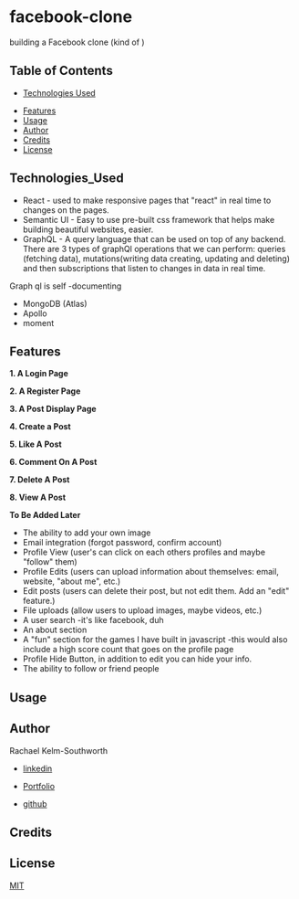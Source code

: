 # facebook-clone
building a Facebook clone (kind of )

## Table of Contents
* [Technologies Used](Technologies_Used)
<!-- * [Deployed Site](Deployed) -->
* [Features](Features)
* [Usage](Usage)
* [Author](Author)
* [Credits](Credits)
* [License](License)

## Technologies_Used

* React - used to make responsive pages that "react" in real time to changes on the pages.
* Semantic UI - Easy to use pre-built css framework that helps make building beautiful websites, easier.
* GraphQL - A query language that can be used on top of any backend. There are 3 types of graphQl operations that we can perform: queries (fetching data), mutations(writing data creating, updating and deleting) and then subscriptions that listen to changes in data in real time.

Graph ql is self -documenting

* MongoDB (Atlas)
* Apollo
* moment

## Features 
__1. A Login Page__

__2. A Register Page__

__3. A Post Display Page__

__4. Create a Post__

__5. Like A Post__

__6. Comment On A Post__

__7. Delete A Post__

__8. View A Post__


 __To Be Added Later__
 
* The ability to add your own image
* Email integration (forgot password, confirm account) 
* Profile View (user's can click on each others profiles and maybe "follow" them)
* Profile Edits (users can upload information about themselves: email, website, "about me", etc.) 
* Edit posts (users can delete their post, but not edit them. Add an "edit" feature.) 
* File uploads (allow users to upload images, maybe videos, etc.)
* A user search -it's like facebook, duh
* An about section
* A "fun" section for the games I have built in javascript -this would also include a high score count that goes on the profile page
* Profile Hide Button, in addition to edit you can hide your info. 
* The ability to follow or friend people

## Usage

## Author 
Rachael Kelm-Southworth

* [linkedin](https://www.linkedin.com/in/rachael-kelm-southworth-87a3831b3) 

* [Portfolio](https://rksouth.github.io/Portfolio/ )

* [github](https://github.com/RKSouth/)

 ## Credits



## License
[MIT](https://choosealicense.com/licenses/mit/)
<!-- 
Consider Adding the following
* Email integration (forgot password, confirm account) 
* Profile View (user's can click on each others profiles and maybe "follow" them)
* Profile Edits (users can upload information about themselves: email, website, "about me", etc.) 
* Edit posts (users can delete their post, but not edit them. Add an "edit" feature.) 
* File uploads (allow users to upload images, maybe videos, etc.)
* Change the styling, make it your own -->